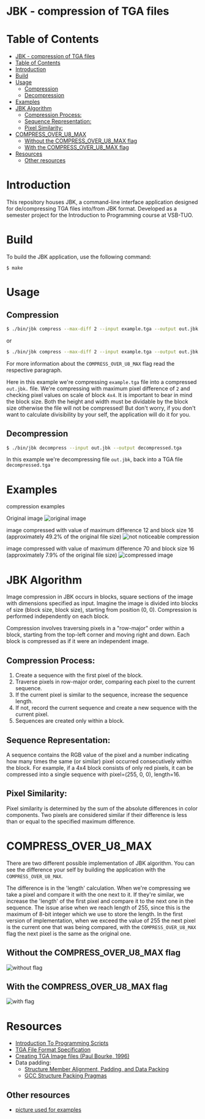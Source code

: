 JBK - compression of TGA files
===============================

Table of Contents
=================

- [JBK - compression of TGA files](#jbk---compression-of-tga-files)
- [Table of Contents](#table-of-contents)
- [Introduction](#introduction)
- [Build](#build)
- [Usage](#usage)
  - [Compression](#compression)
  - [Decompression](#decompression)
- [Examples](#examples)
- [JBK Algorithm](#jbk-algorithm)
  - [Compression Process:](#compression-process)
  - [Sequence Representation:](#sequence-representation)
  - [Pixel Similarity:](#pixel-similarity)
- [COMPRESS\_OVER\_U8\_MAX](#compress_over_u8_max)
  - [Without the COMPRESS\_OVER\_U8\_MAX flag](#without-the-compress_over_u8_max-flag)
  - [With the COMPRESS\_OVER\_U8\_MAX flag](#with-the-compress_over_u8_max-flag)
- [Resources](#resources)
  - [Other resources](#other-resources)

Introduction
============

This repository houses JBK, a command-line interface application designed for de/compressing TGA files into/from JBK format. Developed as a semester project for the Introduction to Programming course at VSB-TUO.


Build
====
To build the JBK application, use the following command:
```
$ make
```
Usage
====
Compression
------------
``` bash
$ ./bin/jbk compress --max-diff 2 --input example.tga --output out.jbk --block-size 4
```
or
``` bash
$ ./bin/jbk compress --max-diff 2 --input example.tga --output out.jbk --block-size 4 --COMPRESS_OVER_U8_MAX true
```
For more information about the `COMPRESS_OVER_U8_MAX` flag read the respective paragraph.

Here in this example we're compressing `example.tga` file into a compressed `out.jbk.` file. We're compressing with maximum pixel difference of `2` and checking pixel values on scale of block `4x4`. It is important to bear in mind the block size. Both the height and width must be dividable by the block size otherwise the file will not be compressed! But don't worry, if you don't want to calculate divisibility by your self, the application will do it for you.

Decompression
-------------
``` bash
$ ./bin/jbk decompress --input out.jbk --output decompressed.tga
```
In this example we're decompressing file `out.jbk`, back into a TGA file `decompressed.tga`

Examples
========
compression examples

Original image 
![original image](./examples/images/flowers.png)

image compressed with value of maximum difference 12 and block size 16 (approximately 49.2% of the original file size)
![not noticeable compression](./examples/images/flowers_low_compression.png)

image compressed with value of maximum difference 70 and block size 16 (approximately 7.9% of the original file size)
![compressed image](./examples/images/flower-compressed.png)

JBK Algorithm
==============

Image compression in JBK occurs in blocks, square sections of the image with dimensions specified as input. Imagine the image is divided into blocks of size (block size, block size), starting from position (0, 0). Compression is performed independently on each block.

Compression involves traversing pixels in a "row-major" order within a block, starting from the top-left corner and moving right and down. Each block is compressed as if it were an independent image.

Compression Process:
---------------------

1. Create a sequence with the first pixel of the block.
2. Traverse pixels in row-major order, comparing each pixel to the current sequence.
3. If the current pixel is similar to the sequence, increase the sequence length.
4. If not, record the current sequence and create a new sequence with the current pixel.
5. Sequences are created only within a block.

Sequence Representation:
------------------------

A sequence contains the RGB value of the pixel and a number indicating how many times the same (or similar) pixel occurred consecutively within the block. For example, if a 4x4 block consists of only red pixels, it can be compressed into a single sequence with pixel=(255, 0, 0), length=16.

Pixel Similarity:
-----------------

Pixel similarity is determined by the sum of the absolute differences in color components. Two pixels are considered similar if their difference is less than or equal to the specified maximum difference.

COMPRESS_OVER_U8_MAX
====================
There are two different possible implementation of JBK algorithm. You can see the difference your self by building the application with the `COMPRESS_OVER_U8_MAX`.

The difference is in the 'length' calculation. When we're compressing we take a pixel and compare it with the one next to it. If they're similar, we increase the 'length' of the first pixel and compare it to the next one in the sequence. The issue arise when we reach length of 255, since this is the maximum of 8-bit integer which we use to store the length. In the first version of implementation, when we exceed the value of 255 the next pixel is the current one that was being compared, with the `COMPRESS_OVER_U8_MAX` flag the next pixel is the same as the original one. 

Without the COMPRESS_OVER_U8_MAX flag
--------------------------------------
![without flag](./examples/images/carmack_compressed_without_flag.png)

With the COMPRESS_OVER_U8_MAX flag
----------------------------------
![with flag](./examples/images/carmack_with_flag.png)

Resources
=========
* [Introduction To Programming Scripts](https://mrlvsb.github.io/upr-skripta/c/aplikovane_ulohy/tga.html?highlight=tga#tga)
* [TGA File Format Specification](https://www.dca.fee.unicamp.br/~martino/disciplinas/ea978/tgaffs.pdf)
* [Creating TGA Image files (Paul Bourke, 1996)](http://www.paulbourke.net/dataformats/tga/)
* Data padding:
  * [Structure Member Alignment, Padding, and Data Packing](https://www.geeksforgeeks.org/structure-member-alignment-padding-and-data-packing/)
  * [GCC Structure Packing Pragmas](https://gcc.gnu.org/onlinedocs/gcc-4.9.3/gcc/Structure-Packing-Pragmas.html#Structure-Packing-Pragmas)

Other resources 
---------------
* [picture used for examples](https://filesamples.com/formats/tga)